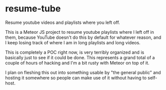 # resume-tube
Resume youtube videos and playlists where you left off. 

This is a Meteor JS project to resume youtube playlists where I left off in them, because YouTube doesn't do this by default for whatever reason, and I keep losing track of where I am in long playlists and long videos.

This is completely a POC right now, is very terribly organized and is basically just to see if it could be done. This represents a grand total of a couple of hours of hacking and I'm a bit rusty with Meteor on top of it. 

I plan on fleshing this out into something usable by "the general public" and hosting it somewhere so people can make use of it without having to self-host.
